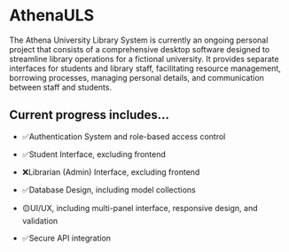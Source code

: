 # AthenaULS
The Athena University Library System is currently an ongoing personal project that consists of a comprehensive desktop software designed to streamline library operations for a fictional university. It provides separate interfaces for students and library staff, facilitating resource management, borrowing processes, managing personal details, and communication between staff and students.

## Current progress includes...

- ✅Authentication System and role-based access control

- ✅Student Interface, excluding frontend

- ❌Librarian (Admin) Interface, excluding frontend

- ✅Database Design, including model collections

- 🟡UI/UX, including multi-panel interface, responsive design, and validation

- ✅Secure API integration
